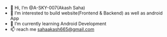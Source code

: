 - 👋 Hi, I’m @A-SKY-007(Akash Saha)
- 👀 I’m interested to build website(Frontend & Backend) as well as android App
- 🌱 I’m currently learning Android Development
- 📫 reach me sahaakash665@gmail.com

<!---
A-SKY-007/A-SKY-007 is a ✨ special ✨ repository because its `README.md` (this file) appears on your GitHub profile.
You can click the Preview link to take a look at your changes.
--->

